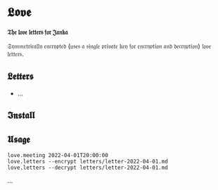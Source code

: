 # 𝕷𝖔𝖛𝖊

**𝔗𝔥𝔢 𝔩𝔬𝔳𝔢 𝔩𝔢𝔱𝔱𝔢𝔯𝔰 𝔣𝔬𝔯 𝔍𝔞𝔫𝔨𝔞**

𝔖𝔶𝔪𝔪𝔢𝔱𝔯𝔦𝔠𝔞𝔩𝔩𝔶 𝔢𝔫𝔠𝔯𝔶𝔭𝔱𝔢𝔡 (𝔲𝔰𝔢𝔰 𝔞 𝔰𝔦𝔫𝔤𝔩𝔢 𝔭𝔯𝔦𝔳𝔞𝔱𝔢 𝔨𝔢𝔶 𝔣𝔬𝔯 𝔢𝔫𝔠𝔯𝔶𝔭𝔱𝔦𝔬𝔫 𝔞𝔫𝔡 𝔡𝔢𝔠𝔯𝔶𝔭𝔱𝔦𝔬𝔫) 𝔩𝔬𝔳𝔢 𝔩𝔢𝔱𝔱𝔢𝔯𝔰.

## 𝕷𝖊𝖙𝖙𝖊𝖗𝖘

- &hellip;

## 𝕴𝖓𝖘𝖙𝖆𝖑𝖑

## 𝖀𝖘𝖆𝖌𝖊

```
love.meeting 2022-04-01T20:00:00
love.letters --encrypt letters/letter-2022-04-01.md
love.letters --decrypt letters/letter-2022-04-01.md
```

&hellip;
